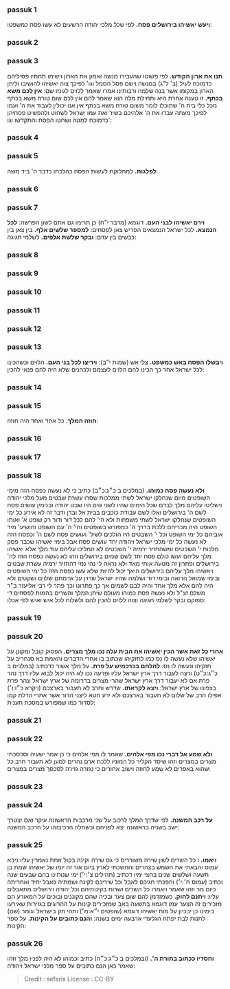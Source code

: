 
### passuk 1
<b>ויעש יאשיהו בירושלים פסח.</b> לפי שכל מלכי יהודה הרשעים לא עשו פסח כמשפטו:

### passuk 2

### passuk 3
<b>תנו את ארון הקודש.</b> לפי פשוטו שהעבירו מנשה ואמון את הארון וישימו תחתיו פסיליהם כדמוכח לעיל (ב' ל"ג) במנשה וישם פסל הסמל וגו' לפיכך צוה יאשיהו להושיבו וליתן הארון במקומו אשר בנה שלמה ורבותינו אמרו שאמר ללוים לגונזו שם: 
<b>אין לכם משא בכתף.</b> זו טענה אחרת היא ותחילת מלה הוא שאמר להם אין לכם שום טורח משא בכתף מכל כלי בית ה' שתוכלו לומר משום טורח משא בכתף אין אנו יכולין לעבוד את ה' ועמו לפיכך מעתה עבדו את ה' אלהיכם בשיר ואת עמו ישראל לשחוט ולהפשיט פסחיהן כדמוכח למטה ושחטו הפסח והתקדשו וגו':

### passuk 4

### passuk 5
<b>לפלגות.</b> למחלוקת לעשות הפסח כהלכתו כדבר ה' ביד משה:

### passuk 6

### passuk 7
<b>וירם יאשיהו לבני העם.</b> דוגמא (מדבר י"ח) כן תרימו גם אתם לשון הפרשה: 
<b>לכל הנמצא.</b> לכל ישראל הנמצאים הפריש צאן לפסחים:
<b>למספר שלשים אלף.</b> בין צאן בין כבשים בין עזים:
<b>ובקר שלשת אלפים.</b> לשלמי חגיגה:

### passuk 8

### passuk 9

### passuk 10

### passuk 11

### passuk 12

### passuk 13
<b>ויבשלו הפסח באש כמשפט.</b> צלי אש (שמות י"ב): 
<b>ויריצו לכל בני העם.</b> הלוים וכשהכינו לכל ישראל אחר כך הכינו להם הלוים לעצמם ולכהנים שלא היה להם פנאי להכין:

### passuk 14

### passuk 15
<b>חוזה המלך.</b> כל אחד ואחד היה חוזה:

### passuk 16

### passuk 17

### passuk 18
<b>ולא נעשה פסח כמוהו.</b> (במלכים ב כ״ג:כ״ב) כתיב כי לא נעשה כפסח הזה מימי השופטים מיום שנחלקו ישראל לשתי ממלכות שסרו עשרת שבטים מעל מלכי יהודה וישליטו עליהם מלך לבדם שכל הימים שהיו לשני גוים היו שבט יהודה ובנימין עושים פסח לשם ה' בירושלים ואלו לשם עבודת כוכבים בבית אל ובדן ודבר זה לא אירע כל ימי השופטים שנחלקו ישראל לשתי משפחות ולא הי' להם לכל דור ודור רק שופט א' ואותו השופט היה מכריחם ללכת בדרך ה' כמפורש בשופטים והי' ה' עם השופט והושיע' מיד אוביהם כל ימי השופט וכל י' השבטים היו הולכים לשיל' ועושים פסח לשם ה' וכפסח הזה לא נעשה כל ימי מלכי ישראל ויהודה יחד עושים פסח אבל בימי יאשיהו שכבר פסק מלכות י' השבטים ומשהחזיר ירמיה י' השבטים לא המליכו עליהם עוד מלך אלא יאשיהו מלך עליהם ועשו כולם פסח יחד לשם שמים בירושלים וזהו לא נעשה כפסח הזה לה' בירושלים ופתרון זה מטעה אותי מאד ולא נראה לי נהי נמי דהחזיר ירמיה עשרת שבטים ויאשיהו מלך עליהם בירושלים היאך יכול להיות שלא עשו כפסח הזה כל ימי השופטים ובימי שמואל הרואה ובימי דוד ושלמה שהיו ישראל שרוין על אדמתם שלוים ושקטים ולא היה להם אלא מלך אחד והיה לבם לשמים אך כך פתרונו וכך פתר לי רבי אליעזר ב"ר משלם זצ"ל ולא נעשה פסת כמוהו מעולם שיתן המלך והשרים בהמות לפסחים די ספוקם ובקר לשלמי חגיגה וצוה ללוים להכין להם ולשלוח לכל איש ואיש לפי אכלו:

### passuk 19

### passuk 20
<b>אחרי כל זאת אשר הכין יאשיהו את הבית עלה נכו מלך מצרים.</b> הפסוק קובל ומקונן על יאשיהו שלא נעשה לו נס כמו לחזקיהו שכתוב בו אחרי הדברים והאמת בא סנחריב על חזקיהו ונעשה לו נס:
<b>להלחם בכרכמיש על פרת.</b> על מלך אשור כדכתיב (במלכים ב כ״ג:כ״ט) ורצה לעבור דרך ארץ ישראל עליו ופרעה נכו לא היה יכול לבוא עליו דרך נהר פרת אם לא יעבור דרך ארץ ישראל שהרי מצרים בדרומה של ארץ ישראל ונהר פרת בצפונו של ארץ ישראל:
<b>ויצא לקראתו.</b> שדרש וחרב לא תעבור בארצכם (ויקרא כ״ו:ו׳) אפילו חרב של שלום לא תעבור בארצכם ולא ידע חטא ליצני הדור אשר אתרי הדלת קמו לסדור כמו שמפורש במסכת תענית:

### passuk 21

### passuk 22
<b>ולא שמע אל דברי נכו מפי אלהים.</b> שאמר לו מפי אלהים כי כן אמר ישעיה וסכסכתי מצרים במצרים וזהו שיסד הקליר כל המוניו ללכת ארם נהרים למען לא תעבור חרב כל שהוא באפרים לא שמע לחוזה וישוב אחורים כי נגזרה גזירה לסכסך מצרים במצרים:

### passuk 23

### passuk 24
<b>על רכב המשנה.</b> לפי שדרך המלך לרכוב על שני מרכבות הראשונה עיקר ואם יצטרך ישב בשניה בראשונה יצא לפניהם וכשחלה הרכיבוהו על הרכב המשנה:

### passuk 25
<b>ויאמו.</b> ו כל השרים לשון שירה משוררים כי גם שירה וקינה בקול אחת נאמרין עליו ניבא עמוס והבאתי את השמש בצהרים והחשכתי לארץ ביום אור זה יומו של יאשיהו שמת בן תשעה ושלשים שנים בחצי ימיו דכתיב (תהילים צ׳:י׳) ימי שנותינו בהם שבעים שנה וכתיב (עמוס ח׳:י׳) והפכתי חגיכם לאבל וכל שיריכם לקינה ושמתיה כאבל יחיד ואחריתה כיום מר וזהו שאמר ויאמרו כל השרים ושרות בקינותיהם וכל יהודה וירושלים מתאבלים עליו:
<b>ויתנם לחוק.</b> כשמזדמן להם שום צער ובכיה שהם מקוננים ובוכים על המאורע הם מזכירים זה הצער עמו דוגמא בתשעה באב שמזכירים קינות על ההרוגים בגזירות שאירעו בימינו כן יבכיון על מות יאשיהו דוגמא (שופטים י״א:מ׳) ותהי חק בישראל וגומר (שם) לתנות לבת יפתח הגלעדי ארבעה ימים בשנה:
<b>והנם כתובים על הקינות.</b> על ספר הקינות:

### passuk 26
<b>וחסדיו ככתוב בתורת ה'.</b> (ובמלכים ב כ״ג:כ״ה) כתיב וכמוהו לא היה לפניו מלך וזהו שאמר כאן הנם כתובים על ספר מלכי ישראל ויהודה:

>Credit : sefaris
>License : CC-BY